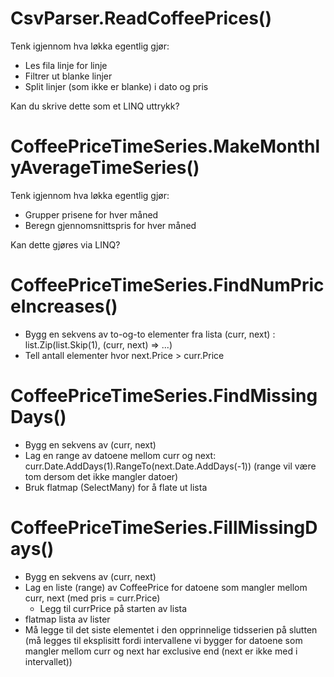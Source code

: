 
# CsvParser.ReadCoffeePrices()

Tenk igjennom hva løkka egentlig gjør:

- Les fila linje for linje
- Filtrer ut blanke linjer
- Split linjer (som ikke er blanke) i dato og pris


Kan du skrive dette som et LINQ uttrykk?


# CoffeePriceTimeSeries.MakeMonthlyAverageTimeSeries()

Tenk igjennom hva løkka egentlig gjør:

- Grupper prisene for hver måned
- Beregn gjennomsnittspris for hver måned

Kan dette gjøres via LINQ?

# CoffeePriceTimeSeries.FindNumPriceIncreases()

- Bygg en sekvens av to-og-to elementer fra lista (curr, next) :  list.Zip(list.Skip(1), (curr, next) => ...)
- Tell antall elementer hvor next.Price > curr.Price

# CoffeePriceTimeSeries.FindMissingDays()

- Bygg en sekvens av (curr, next)
- Lag en range av datoene mellom curr og next: curr.Date.AddDays(1).RangeTo(next.Date.AddDays(-1))
  (range vil være tom dersom det ikke mangler datoer)
- Bruk flatmap (SelectMany) for å flate ut lista

# CoffeePriceTimeSeries.FillMissingDays()

- Bygg en sekvens av (curr, next)
- Lag en liste (range) av CoffeePrice for datoene som mangler mellom curr, next (med pris = curr.Price)
  - Legg til currPrice på starten av lista 
- flatmap lista av lister
- Må legge til det siste elementet i den opprinnelige tidsserien på slutten
  (må legges til eksplisitt fordi intervallene vi bygger for datoene som mangler mellom curr
  og next har exclusive end (next er ikke med i intervallet))

